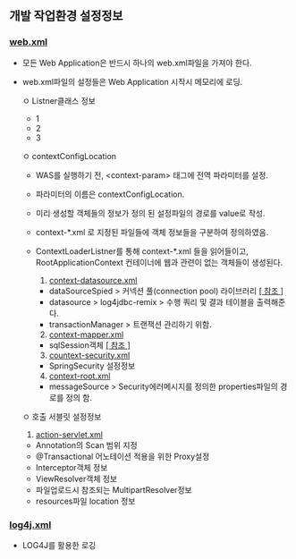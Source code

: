 ## 개발 작업환경 설정정보

### [ web.xml ]( https://github.com/Taesan94/OurNeighborhoodEvent/blob/master/src/main/webapp/WEB-INF/web.xml )
- 모든 Web Application은 반드시 하나의 web.xml파일을 가져야 한다.
- web.xml파일의 설정들은 Web Application 시작시 메모리에 로딩.

  ㅇ Listner클래스 정보
  - 1
  - 2
  - 3
  
  ㅇ contextConfigLocation
  - WAS를 실행하기 전, &lt;context-param&gt; 태그에 전역 파라미터를 설정.
  - 파라미터의 이름은 contextConfigLocation.
  - 미리 생성할 객체들의 정보가 정의 된 설정파일의 경로를 value로 작성.
  - context-\*.xml 로 지정된 파일들에 객체 정보들을 구분하여 정의하였음.
  - ContextLoaderListner를 통해 context-\*.xml 들을 읽어들이고, RootApplicationContext 컨테이너에 웹과 관련이 없는 객체들이 생성된다.

      1) [ context-datasource.xml ]( https://github.com/Taesan94/OurNeighborhoodEvent/blob/master/src/main/resources/config/spring/Sample_context-datasource_for_Git.xml )

       - dataSourceSpied > 커넥션 풀(connection pool) 라이브러리 [ [ 참조 ] ](https://d2.naver.com/helloworld/5102792)
       - datasource > log4jdbc-remix > 수행 쿼리 및 결과 테이블을 출력해준다.
       - transactionManager > 트랜잭션 관리하기 위함.

      2) [ context-mapper.xml ]( https://github.com/Taesan94/OurNeighborhoodEvent/blob/master/src/main/resources/config/spring/context-mapper.xml )

      - sqlSession객체 [ [ 참조 ] ]( http://mybatis.org/spring/ko/sqlsession.html )
      
      3) [ countext-security.xml ]( https://github.com/Taesan94/OurNeighborhoodEvent/blob/master/src/main/resources/config/spring/context-security.xml )

      - SpringSecurity 설정정보
      
      4) [ context-root.xml ]( https://github.com/Taesan94/OurNeighborhoodEvent/blob/master/src/main/resources/config/spring/context-root.xml )

      - messageSource > Security에러메시지를 정의한 properties파일의 경로를 정의 함.

  ㅇ 호출 서블릿 설정정보
     
     1) [ action-servlet.xml ]( https://github.com/Taesan94/OurNeighborhoodEvent/blob/master/src/main/webapp/WEB-INF/config/action-servlet.xml )
      
     - Annotation의 Scan 범위 지정
     - @Transactional 어노테이션 적용을 위한 Proxy설정
     - Interceptor객체 정보
     - ViewResolver객체 정보
     - 파일업로드시 참조되는 MultipartResolver정보
     - resources파일 location 정보

### [ log4j.xml ]( https://github.com/Taesan94/OurNeighborhoodEvent/blob/master/src/main/resources/log4j.xml )

- LOG4J를 활용한 로깅
